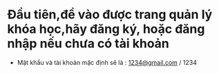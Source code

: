 # Đầu tiên,để vào được trang quản lý khóa học,hãy đăng ký, hoặc đăng nhập nếu chưa có tài khoản
- Mật khẩu và tài khoản mặc định sẽ là : 1234@gmail.com / 1234

